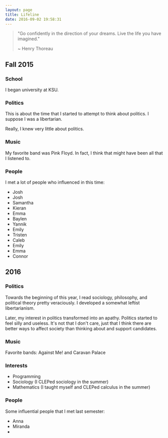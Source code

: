 ```yaml
---
layout: page
title: Lifeline
date: 2016-09-02 19:58:31
---
```


> "Go confidently in the direction of your dreams. Live the
life you have imagined."
>
> ~ Henry Thoreau

<!--
- 2001 - On the 14th of July, I entered this world, in such a miserable place as Florida.
- 2002 - My family moved to Georgia.
- 2007 - I began elementary school.
- 2009 - By this year, I had already done most of the living
  that I have so far... but little of what's worth writing.
- 2010 - I began home school.
- 20015 - I began University.

This is a rather brief and lacking outline of my life.
-->

## Fall 2015

  ### School

  I began university at KSU.

  ### Politics

  This is about the time that I started to attempt to think about politics. I suppose I was a libertarian.

  Really, I knew very little about politics.

  ### Music

  My favorite band was Pink Floyd. In fact, I think that might have been all that I listened to.
  ### People

  I met a lot of people who influenced in this time:

  - Josh
  - Josh
  - Samantha
  - Kieran
  - Emma
  - Baylen
  - Yannik
  - Emily
  - Tristen
  - Caleb
  - Emily
  - Emma
  - Connor

## 2016

  ### Politics

  Towards the beginning of this year, I read sociology, philosophy, and political theory pretty veraciously. I developed a somewhat leftist libertarianism.

  Later, my interest in politics transformed into an apathy. Politics started to feel silly and useless. It's not that I don't care, just that I think there are better ways to affect society than thinking about and support candidates.

  ### Music

  Favorite bands: Against Me! and Caravan Palace

  ### Interests

  - Programming
  - Sociology (I CLEPed sociology in the summer)
  - Mathematics (I taught myself and CLEPed calculus in the summer)

  ### People

  Some influential people that I met last semester:

  - Anna
  - Miranda
  -
